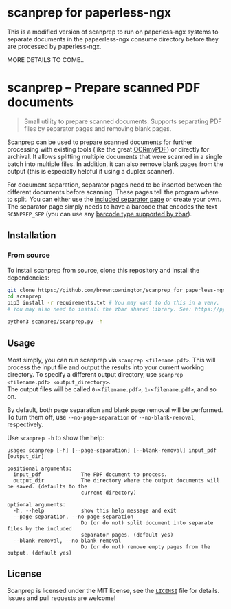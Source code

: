# scanprep for paperless-ngx

This is a modified version of scanprep to run on paperless-ngx systems to separate documents in the papaerless-ngx consume directory before they are processed by paperless-ngx.

MORE DETAILS TO COME..  

# scanprep – Prepare scanned PDF documents

> Small utility to prepare scanned documents. Supports separating PDF files by separator pages and removing blank pages.

<!-- TODO: GIF showing how to use scanprep -->

Scanprep can be used to prepare scanned documents for further processing with existing tools (like the great [OCRmyPDF](https://github.com/jbarlow83/OCRmyPDF)) or directly for archival. It allows splitting multiple documents that were scanned in a single batch into multiple files. In addition, it can also remove blank pages from the output (this is especially helpful if using a duplex scanner).

For document separation, separator pages need to be inserted between the different documents before scanning. These pages tell the program where to split. You can either use the [included separator page](/separator-page.pdf) or create your own. The separator page simply needs to have a barcode that encodes the text `SCANPREP_SEP` (you can use any [barcode type supported by zbar](http://zbar.sourceforge.net/about.html)).

## Installation

### From source

To install scanprep from source, clone this repository and install the dependencies:

```sh
git clone https://github.com/browntownington/scanprep_for_paperless-ngx.git
cd scanprep
pip3 install -r requirements.txt # You may want to do this in a venv.
# You may also need to install the zbar shared library. See: https://pypi.org/project/pyzbar/

python3 scanprep/scanprep.py -h
```

## Usage

Most simply, you can run scanprep via `scanprep <filename.pdf>`. This will process the input file and output the results into your current working directory. To specify a different output directory, use `scanprep <filename.pdf> <output_directory>`.  
The output files will be called `0-<filename.pdf>`, `1-<filename.pdf>`, and so on.

By default, both page separation and blank page removal will be performed. To turn them off, use `--no-page-separation` or `--no-blank-removal`, respectively.

Use `scanprep -h` to show the help:

```
usage: scanprep [-h] [--page-separation] [--blank-removal] input_pdf [output_dir]

positional arguments:
  input_pdf             The PDF document to process.
  output_dir            The directory where the output documents will be saved. (defaults to the
                        current directory)

optional arguments:
  -h, --help            show this help message and exit
  --page-separation, --no-page-separation
                        Do (or do not) split document into separate files by the included
                        separator pages. (default yes)
  --blank-removal, --no-blank-removal
                        Do (or do not) remove empty pages from the output. (default yes)
```

## License

Scanprep is licensed under the MIT license, see the [`LICENSE`](/LICENSE) file for details. Issues and pull requests are welcome!
